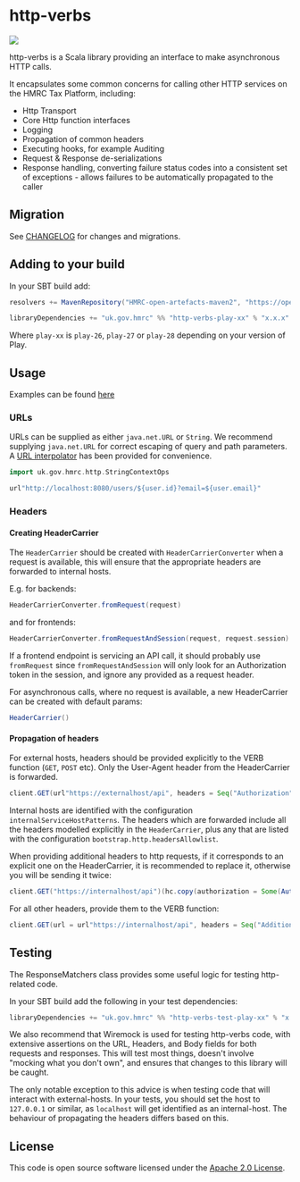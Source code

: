 http-verbs
==========


![](https://img.shields.io/github/v/release/hmrc/http-verbs)

http-verbs is a Scala library providing an interface to make asynchronous HTTP calls.

It encapsulates some common concerns for calling other HTTP services on the HMRC Tax Platform, including:

* Http Transport
* Core Http function interfaces
* Logging
* Propagation of common headers
* Executing hooks, for example Auditing
* Request & Response de-serializations
* Response handling, converting failure status codes into a consistent set of exceptions - allows failures to be automatically propagated to the caller

## Migration

See [CHANGELOG](https://github.com/hmrc/http-verbs/blob/master/CHANGELOG.md) for changes and migrations.

## Adding to your build

In your SBT build add:

```scala
resolvers += MavenRepository("HMRC-open-artefacts-maven2", "https://open.artefacts.tax.service.gov.uk/maven2")

libraryDependencies += "uk.gov.hmrc" %% "http-verbs-play-xx" % "x.x.x"
```
Where `play-xx` is `play-26`, `play-27` or `play-28` depending on your version of Play.

## Usage

Examples can be found [here](https://github.com/hmrc/http-verbs/blob/master/http-verbs-test-common/src/test/scala/uk/gov/hmrc/http/examples/Examples.scala)

### URLs

URLs can be supplied as either `java.net.URL` or `String`. We recommend supplying `java.net.URL` for correct escaping of query and path parameters. A [URL interpolator](https://sttp.softwaremill.com/en/latest/model/uri.html) has been provided for convenience.


```scala
import uk.gov.hmrc.http.StringContextOps

url"http://localhost:8080/users/${user.id}?email=${user.email}"
```

### Headers

#### Creating HeaderCarrier

The `HeaderCarrier` should be created with `HeaderCarrierConverter` when a request is available, this will ensure that the appropriate headers are forwarded to internal hosts.

E.g. for backends:

```scala
HeaderCarrierConverter.fromRequest(request)
```

and for frontends:

```scala
HeaderCarrierConverter.fromRequestAndSession(request, request.session)
```

If a frontend endpoint is servicing an API call, it should probably use `fromRequest` since `fromRequestAndSession` will only look for an Authorization token in the session, and ignore any provided as a request header.

For asynchronous calls, where no request is available, a new HeaderCarrier can be created with default params:

```scala
HeaderCarrier()
```


#### Propagation of headers

For external hosts, headers should be provided explicitly to the VERB function (`GET`, `POST` etc). Only the User-Agent header from the HeaderCarrier is forwarded.

```scala
client.GET(url"https://externalhost/api", headers = Seq("Authorization" -> "Bearer token"))(hc) //explicit Authorization header for external request
```

Internal hosts are identified with the configuration `internalServiceHostPatterns`.
The headers which are forwarded include all the headers modelled explicitly in the `HeaderCarrier`, plus any that are listed with the configuration `bootstrap.http.headersAllowlist`.

When providing additional headers to http requests, if it corresponds to an explicit one on the HeaderCarrier, it is recommended to replace it, otherwise you will be sending it twice:
```scala
client.GET("https://internalhost/api")(hc.copy(authorization = Some(Authorization("Basic 1234"))))
```

For all other headers, provide them to the VERB function:
```scala
client.GET(url = url"https://internalhost/api", headers = Seq("AdditionHeader" -> "AdditionalValue"))(hc)
```

## Testing

The ResponseMatchers class provides some useful logic for testing http-related code.

In your SBT build add the following in your test dependencies:

```scala
libraryDependencies += "uk.gov.hmrc" %% "http-verbs-test-play-xx" % "x.x.x" % Test
```

We also recommend that Wiremock is used for testing http-verbs code, with extensive assertions on the URL, Headers, and Body fields for both requests and responses. This will test most things, doesn't involve "mocking what you don't own", and ensures that changes to this library will be caught.

The only notable exception to this advice is when testing code that will interact with external-hosts. In your tests, you should set the host to `127.0.0.1` or similar, as `localhost` will get identified as an internal-host. The behaviour of propagating the headers differs based on this.


## License ##

This code is open source software licensed under the [Apache 2.0 License]("http://www.apache.org/licenses/LICENSE-2.0.html").
